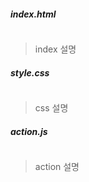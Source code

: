 ##### index.html

```html

```

> index 설명



##### style.css

```css

```

> css 설명



##### action.js

```javascript

```

> action 설명